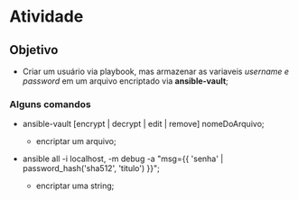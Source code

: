 # Atividade

## Objetivo

+ Criar um usuário via playbook, mas armazenar as variaveis *username e password* em um arquivo encriptado via **ansible-vault**;

### Alguns comandos

+ ansible-vault \[encrypt | decrypt | edit | remove\] nomeDoArquivo;
  + encriptar um arquivo;

+ ansible all -i localhost, -m debug -a "msg={{ 'senha' | password_hash('sha512', 'titulo') }}"; 
  + encriptar uma string;
